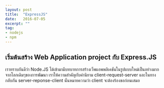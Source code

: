 ```yaml
---
layout: post
title:  "ExpressJS"
date:   2016-07-05
excerpt: ""
tag:
- nodejs
- npm
---
```


## เริ่มต้นสร้าง Web Application project กับ Express.JS
เราทราบกันดีว่า Node.JS ได้เข้ามามีบทบาทการสร้างเว็พแอพพลิเคชันในรูปแบบใหม่เป็นอย่างมาก
จากโลกเดิมๆของการพัฒนา เราให้ความสำคัญกับคำนิยาม client-request-server และในทางกลับกัน
server-reponse-client นั่นหมายความว่า client จะต้องร้องขอก่อนเสมอ
